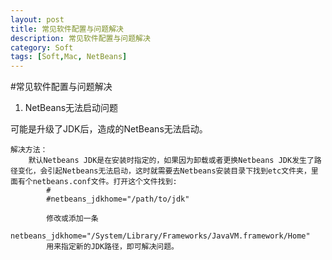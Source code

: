 ```yaml
---
layout: post
title: 常见软件配置与问题解决
description: 常见软件配置与问题解决
category: Soft
tags: [Soft,Mac, NetBeans]
---
```


#常见软件配置与问题解决

1. NetBeans无法启动问题

可能是升级了JDK后，造成的NetBeans无法启动。
	
	解决方法：
		默认Netbeans JDK是在安装时指定的，如果因为卸载或者更换Netbeans JDK发生了路径变化，会引起Netbeans无法启动，这时就需要去Netbeans安装目录下找到etc文件夹，里面有个netbeans.conf文件。打开这个文件找到:
			#
			#netbeans_jdkhome="/path/to/jdk"
		
			修改或添加一条		
			netbeans_jdkhome="/System/Library/Frameworks/JavaVM.framework/Home"
			用来指定新的JDK路径，即可解决问题。
